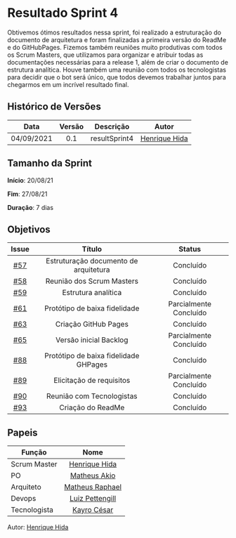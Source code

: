 ﻿---
layout: page_slowbrows
tag: slowbrows
---
# Resultado Sprint 4

Obtivemos ótimos resultados nessa sprint, foi realizado a estruturação do documento de arquitetura e foram finalizadas a primeira versão do ReadMe e do GitHubPages.
Fizemos também reuniões muito produtivas com todos os Scrum Masters, que utilizamos para organizar e atribuir todas as documentações necessárias para a release 1, além de criar o documento de estrutura analítica.
Houve também uma reunião com todos os tecnologistas para decidir que o bot será único, que todos devemos trabalhar juntos para chegarmos em um incrível resultado final.

## Histórico de Versões

| Data       | Versão | Descrição                      | Autor             |
| :--------: | :----: | :----------:                   | :---------------: |
| 04/09/2021 |    0.1   | resultSprint4 | [Henrique Hida](https://github.com/HenriqueHida)|

## Tamanho da Sprint

**Início**: 20/08/21

**Fim**: 27/08/21

**Duração**: 7 dias

## Objetivos

| Issue |            Título            |        Status       | 
|:-------:|:----------------------------:|:-----------------------------:|
| [#57](https://github.com/fga-eps-mds/2021-1-Bot/issues/57) | Estruturação documento de arquitetura | Concluído 
| [#58](https://github.com/fga-eps-mds/2021-1-Bot/issues/58) | Reunião dos Scrum Masters |Concluído 
| [#59](https://github.com/fga-eps-mds/2021-1-Bot/issues/59) | Estrutura analítica |Concluído 
| [#61](https://github.com/fga-eps-mds/2021-1-Bot/issues/61) | Protótipo de baixa fidelidade | Parcialmente Concluído 
| [#63](https://github.com/fga-eps-mds/2021-1-Bot/issues/63) | Criação GitHub Pages | Concluído 
| [#65](https://github.com/fga-eps-mds/2021-1-Bot/issues/65) | Versão inicial Backlog | Parcialmente Concluído 
| [#88](https://github.com/fga-eps-mds/2021-1-Bot/issues/88) |  Protótipo de baixa fidelidade GHPages| Concluído 
| [#89](https://github.com/fga-eps-mds/2021-1-Bot/issues/89) |  Elicitação de requisitos| Parcialmente Concluído 
| [#90](https://github.com/fga-eps-mds/2021-1-Bot/issues/90) | Reunião com Tecnologistas |Concluído 
| [#93](https://github.com/fga-eps-mds/2021-1-Bot/issues/93) | Criação do ReadMe |Concluído 


## Papeis

|      Função      |            Nome            |
|------------------|:--------------------------:|
| Scrum Master | [Henrique Hida](https://github.com/HenriqueHida) |
| PO | [Matheus Akio](https://github.com/matheusakio) |
| Arquiteto | [Matheus Raphael](https://github.com/matheusrazor) |
| Devops | [Luiz Pettengill](https://github.com/LuizPettengill) |
| Tecnologista | [Kayro César](https://github.com/kayrocesar)

Autor: [Henrique Hida](https://github.com/HenriqueHida)
